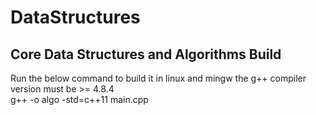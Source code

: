 # DataStructures
Core Data Structures and Algorithms
Build
---------
Run the below command to build it in linux and mingw the g++ compiler version must be >= 4.8.4  
g++ -o algo -std=c++11 main.cpp
